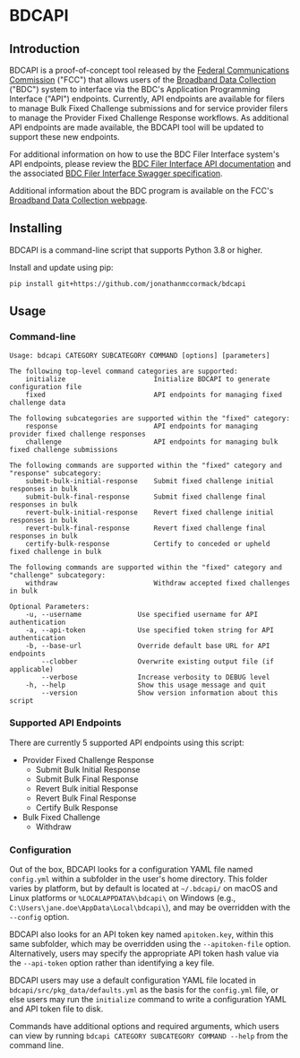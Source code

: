 # BDCAPI

## Introduction

BDCAPI is a proof-of-concept tool released by the [Federal Communications Commission](https://www.fcc.gov/) ("FCC") that allows users of the [Broadband Data Collection](https://bdc.fcc.gov/) ("BDC") system to interface via the BDC's Application Programming Interface ("API") endpoints. Currently, API endpoints are available for filers to manage Bulk Fixed Challenge submissions and for service provider filers to manage the Provider Fixed Challenge Response workflows. As additional API endpoints are made available, the BDCAPI tool will be updated to support these new endpoints.

For additional information on how to use the BDC Filer Interface system's API endpoints, please review the [BDC Filer Interface API documentation](https://us-fcc.app.box.com/v/bdc-fixed-response-api-spec) and the associated [BDC Filer Interface Swagger specification](https://us-fcc.app.box.com/v/bdc-fixed-response-api-swagger).

Additional information about the BDC program is available on the FCC's [Broadband Data Collection webpage](https://www.fcc.gov/BroadbandData).

## Installing

BDCAPI is a command-line script that supports Python 3.8 or higher.

Install and update using pip:

```console
pip install git+https://github.com/jonathanmccormack/bdcapi
```

## Usage

### Command-line

```console
Usage: bdcapi CATEGORY SUBCATEGORY COMMAND [options] [parameters]

The following top-level command categories are supported:
    initialize                      Initialize BDCAPI to generate configuration file
    fixed                           API endpoints for managing fixed challenge data

The following subcategories are supported within the "fixed" category:
    response                        API endpoints for managing provider fixed challenge responses
    challenge                       API endpoints for managing bulk fixed challenge submissions

The following commands are supported within the "fixed" category and "response" subcategory:
    submit-bulk-initial-response    Submit fixed challenge initial responses in bulk
    submit-bulk-final-response      Submit fixed challenge final responses in bulk
    revert-bulk-initial-response    Revert fixed challenge initial responses in bulk
    revert-bulk-final-response      Revert fixed challenge final responses in bulk
    certify-bulk-response           Certify to conceded or upheld fixed challenge in bulk

The following commands are supported within the "fixed" category and "challenge" subcategory:
    withdraw                        Withdraw accepted fixed challenges in bulk

Optional Parameters:
    -u, --username              Use specified username for API authentication
    -a, --api-token             Use specified token string for API authentication
    -b, --base-url              Override default base URL for API endpoints
        --clobber               Overwrite existing output file (if applicable)
        --verbose               Increase verbosity to DEBUG level
    -h, --help                  Show this usage message and quit
        --version               Show version information about this script
```

### Supported API Endpoints

There are currently 5 supported API endpoints using this script:

* Provider Fixed Challenge Response
  * Submit Bulk Initial Response
  * Submit Bulk Final Response
  * Revert Bulk initial Response
  * Revert Bulk Final Response
  * Certify Bulk Response
* Bulk Fixed Challenge
  * Withdraw

### Configuration

Out of the box, BDCAPI looks for a configuration YAML file named `config.yml` within a subfolder in the user's home directory.  This folder varies by platform, but by default is located at `~/.bdcapi/` on macOS and Linux platforms or `%LOCALAPPDATA%\bdcapi\` on Windows (e.g., `C:\Users\jane.doe\AppData\Local\bdcapi\`), and may be overridden with the `--config` option.

BDCAPI also looks for an API token key named `apitoken.key`, within this same subfolder, which may be overridden using the `--apitoken-file` option.  Alternatively, users may specify the appropriate API token hash value via the `--api-token` option rather than identifying a key file.

BDCAPI users may use a default configuration YAML file located in `bdcapi/src/pkg_data/defaults.yml` as the basis for the `config.yml` file, or else users may run the `initialize` command to write a configuration YAML and API token file to disk.

Commands have additional options and required arguments, which users can view by running `bdcapi CATEGORY SUBCATEGORY COMMAND --help` from the command line.